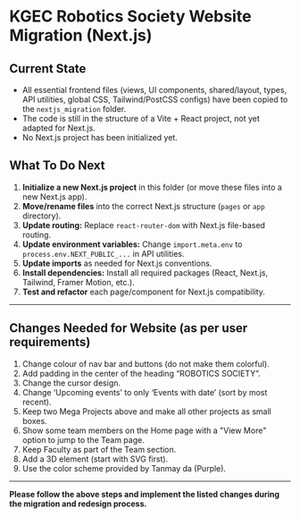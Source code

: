 # KGEC Robotics Society Website Migration (Next.js)

## Current State
- All essential frontend files (views, UI components, shared/layout, types, API utilities, global CSS, Tailwind/PostCSS configs) have been copied to the `nextjs_migration` folder.
- The code is still in the structure of a Vite + React project, not yet adapted for Next.js.
- No Next.js project has been initialized yet.

## What To Do Next
1. **Initialize a new Next.js project** in this folder (or move these files into a new Next.js app).
2. **Move/rename files** into the correct Next.js structure (`pages` or `app` directory).
3. **Update routing:** Replace `react-router-dom` with Next.js file-based routing.
4. **Update environment variables:** Change `import.meta.env` to `process.env.NEXT_PUBLIC_...` in API utilities.
5. **Update imports** as needed for Next.js conventions.
6. **Install dependencies:** Install all required packages (React, Next.js, Tailwind, Framer Motion, etc.).
7. **Test and refactor** each page/component for Next.js compatibility.

---

## Changes Needed for Website (as per user requirements)
1. Change colour of nav bar and buttons (do not make them colorful).
2. Add padding in the center of the heading “ROBOTICS SOCIETY”.
3. Change the cursor design.
4. Change ‘Upcoming events’ to only ‘Events with date’ (sort by most recent).
5. Keep two Mega Projects above and make all other projects as small boxes.
6. Show some team members on the Home page with a "View More" option to jump to the Team page.
7. Keep Faculty as part of the Team section.
8. Add a 3D element (start with SVG first).
9. Use the color scheme provided by Tanmay da (Purple).

---

**Please follow the above steps and implement the listed changes during the migration and redesign process.**
